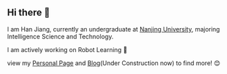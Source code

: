 ## Hi there 👋

I am Han Jiang, currently an undergraduate at [Nanjing University](https://www.nju.edu.cn/en/), majoring Intelligence Science and Technology.

I am actively working on Robot Learning 🤖

view my [Personal Page](https://j-oyasumi.github.io) and [Blog](https://oyasumi.world)(Under Construction now) to find more! 😊
<!--
**J-Oyasumi/J-Oyasumi** is a ✨ _special_ ✨ repository because its `README.md` (this file) appears on your GitHub profile.

Here are some ideas to get you started:

- 🔭 I’m currently working on ...
- 🌱 I’m currently learning ...
- 👯 I’m looking to collaborate on ...
- 🤔 I’m looking for help with ...
- 💬 Ask me about ...
- 📫 How to reach me: ...
- 😄 Pronouns: ...
- ⚡ Fun fact: ...
-->


